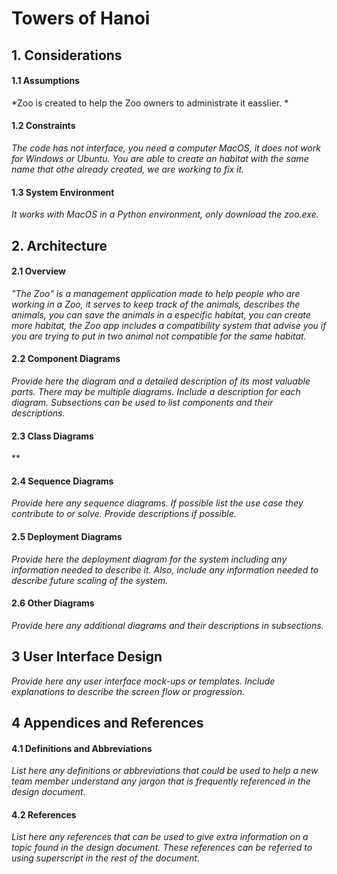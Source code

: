 # Towers of Hanoi


## 1. Considerations


#### 1.1 Assumptions
*Zoo is created to help the Zoo owners to administrate it easslier.  *

#### 1.2 Constraints
*The code has not interface, you need a computer MacOS, it does not work for Windows or Ubuntu. You are able to create an habitat with the same name that othe already created, we are working to fix it.*

#### 1.3 System Environment
*It works with MacOS in a Python environment, only download the zoo.exe.*

## 2. Architecture


#### 2.1 Overview
*"The Zoo" is a management application made to help people who are working in a Zoo, it serves to keep track of the animals, describes the animals, you can save the animals in a especific habitat, you can create more habitat, the Zoo app includes a compatibility system that advise you if you are trying to put in two animal not compatible for the same habitat.*

#### 2.2 Component Diagrams
*Provide here the diagram and a detailed description of its most valuable parts. There may be multiple diagrams. Include a description for each diagram. Subsections can be used to list components and their descriptions.*

#### 2.3 Class Diagrams
**

#### 2.4 Sequence Diagrams
*Provide here any sequence diagrams. If possible list the use case they contribute to or solve. Provide descriptions if possible.*

#### 2.5 Deployment Diagrams
*Provide here the deployment diagram for the system including any information needed to describe it. Also, include any information needed to describe future scaling of the system.*

#### 2.6 Other Diagrams
*Provide here any additional diagrams and their descriptions in subsections.*

## 3 User Interface Design
*Provide here any user interface mock-ups or templates. Include explanations to describe the screen flow or progression.*

## 4 Appendices and References


#### 4.1 Definitions and Abbreviations
*List here any definitions or abbreviations that could be used to help a new team member understand any jargon that is frequently referenced in the design document.*

#### 4.2 References
*List here any references that can be used to give extra information on a topic found in the design document. These references can be referred to using superscript in the rest of the document.*
